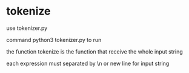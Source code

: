 # tokenize
use tokenizer.py

command python3 tokenizer.py to run

the function tokenize is the function that receive the whole input string

each expression must separated by \n or new line for input string
